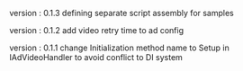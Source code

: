  version : 0.1.3
  defining separate script assembly for samples

  version : 0.1.2
  add video retry time to ad config

  version : 0.1.1
  change Initialization method name to Setup in IAdVideoHandler to avoid conflict to DI system